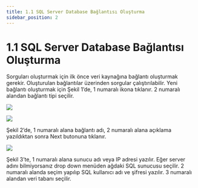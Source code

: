 ```yaml
---
title: 1.1 SQL Server Database Bağlantısı Oluşturma 
sidebar_position: 2
---
```


# 1.1 SQL Server Database Bağlantısı Oluşturma 

Sorguları oluşturmak için ilk önce veri kaynağına bağlantı oluşturmak gerekir. Oluşturulan bağlantılar üzerinden sorgular çalıştırılabilir. Yeni bağlantı oluşturmak için Şekil 1’de, 1 numaralı ikona tıklanır. 2 numaralı alandan bağlantı tipi seçilir. 

![](https://docsbimser.blob.core.windows.net/imagecontainer/auto-upload08e25bd4-9b8c-4ff5-b7a6-2dd3d6997d49)

![](https://docsbimser.blob.core.windows.net/imagecontainer/auto-upload57f39be8-1b36-4396-a1a0-6078c02251ba)

Şekil 2’de, 1 numaralı alana bağlantı adı, 2 numaralı alana açıklama yazıldıktan sonra Next butonuna tıklanır. 

![](https://docsbimser.blob.core.windows.net/imagecontainer/auto-uploadb583fe5b-7f4d-4000-b055-f3093c4fb6d2)

Şekil 3’te, 1 numaralı alana  sunucu  adı veya IP adresi yazılır.  Eğer server adını bilmiyorsanız drop down menüden ağdaki  SQL sunucusu seçilir. 2 numaralı alanda seçim yapılıp SQL kullanıcı adı ve şifresi yazılır. 3 numaralı alandan veri tabanı seçilir.